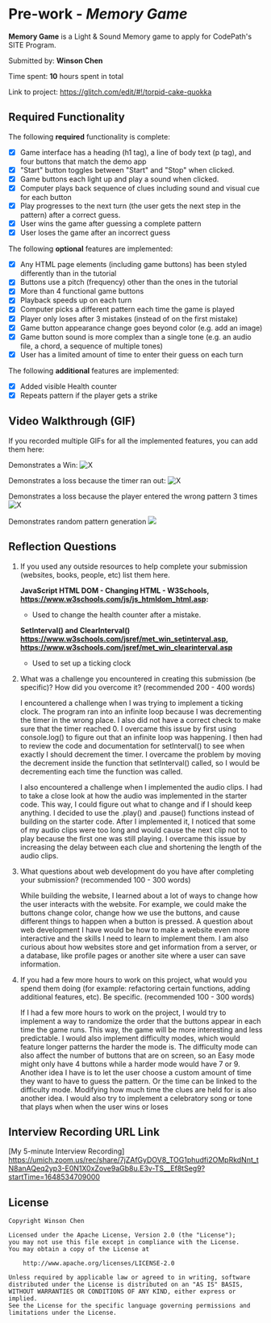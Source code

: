   # Pre-work - _Memory Game_

**Memory Game** is a Light & Sound Memory game to apply for CodePath's SITE Program.

Submitted by: **Winson Chen**

Time spent: **10** hours spent in total

Link to project: https://glitch.com/edit/#!/torpid-cake-quokka

## Required Functionality

The following **required** functionality is complete:

- [x] Game interface has a heading (h1 tag), a line of body text (p tag), and four buttons that match the demo app
- [x] "Start" button toggles between "Start" and "Stop" when clicked.
- [x] Game buttons each light up and play a sound when clicked.
- [x] Computer plays back sequence of clues including sound and visual cue for each button
- [x] Play progresses to the next turn (the user gets the next step in the pattern) after a correct guess.
- [x] User wins the game after guessing a complete pattern
- [x] User loses the game after an incorrect guess

The following **optional** features are implemented:

- [x] Any HTML page elements (including game buttons) has been styled differently than in the tutorial
- [x] Buttons use a pitch (frequency) other than the ones in the tutorial
- [x] More than 4 functional game buttons
- [x] Playback speeds up on each turn
- [x] Computer picks a different pattern each time the game is played
- [x] Player only loses after 3 mistakes (instead of on the first mistake)
- [x] Game button appearance change goes beyond color (e.g. add an image)
- [x] Game button sound is more complex than a single tone (e.g. an audio file, a chord, a sequence of multiple tones)
- [x] User has a limited amount of time to enter their guess on each turn

The following **additional** features are implemented:

- [x] Added visible Health counter
- [x] Repeats pattern if the player gets a strike

## Video Walkthrough (GIF)

If you recorded multiple GIFs for all the implemented features, you can add them here:

Demonstrates a Win:
![X](https://cdn.glitch.global/2b2f8e44-ae9c-4a26-a83c-3222efb2fb9c/game_win.gif?v=1648329878198)

Demonstrates a loss because the timer ran out:
![X](https://cdn.glitch.global/2b2f8e44-ae9c-4a26-a83c-3222efb2fb9c/timer_loss.gif?v=1648329877526)

Demonstrates a loss because the player entered the wrong pattern 3 times
![X](https://cdn.glitch.global/2b2f8e44-ae9c-4a26-a83c-3222efb2fb9c/health_loss.gif?v=1648329877611)

Demonstrates random pattern generation
![](https://cdn.glitch.global/2b2f8e44-ae9c-4a26-a83c-3222efb2fb9c/random_pattern.gif?v=1648329877302)

## Reflection Questions

1. If you used any outside resources to help complete your submission (websites, books, people, etc) list them here.

   **JavaScript HTML DOM - Changing HTML - W3Schools, https://www.w3schools.com/js/js_htmldom_html.asp:**

   - Used to change the health counter after a mistake.

   **SetInterval() and ClearInterval()**
   **https://www.w3schools.com/jsref/met_win_setinterval.asp, https://www.w3schools.com/jsref/met_win_clearinterval.asp**

   - Used to set up a ticking clock

2. What was a challenge you encountered in creating this submission (be specific)? How did you overcome it? (recommended 200 - 400 words)

   I encountered a challenge when I was trying to implement a ticking clock.
   The program ran into an infinite loop because I was decrementing the timer in the wrong place.
   I also did not have a correct check to make sure that the timer reached 0.
   I overcame this issue by first using console.log() to figure out that an infinite loop was happening.
   I then had to review the code and documentation for setInterval() to see when exactly I should decrement the timer.
   I overcame the problem by moving the decrement inside the function that setInterval() called, so I would be decrementing each time the function was called.

   I also encountered a challenge when I implemented the audio clips. I had to take a close look at how the audio was implemented in the starter code.
   This way, I could figure out what to change and if I should keep anything. I decided to use the .play() and .pause() functions instead of building on the starter code.
   After I implemented it, I noticed that some of my audio clips were too long and would cause the next clip not to play
   because the first one was still playing. I overcame this issue by increasing the delay between each clue and shortening the length of the audio clips.

3. What questions about web development do you have after completing your submission? (recommended 100 - 300 words)

   While building the website, I learned about a lot of ways to change how the user interacts with the website.
   For example, we could make the buttons change color, change how we use the buttons, and cause different things to happen when a button is pressed.
   A question about web development I have would be how to make a website even more interactive and the skills I need to learn to implement them.
   I am also curious about how websites store and get information from a server, or a database, like profile pages or another site where a user can save information. 
   
4. If you had a few more hours to work on this project, what would you spend them doing (for example: refactoring certain functions, adding additional features, etc). Be specific. (recommended 100 - 300 words)
   
   If I had a few more hours to work on the project, I would try to implement a way to randomize the order that the buttons appear in
   each time the game runs. This way, the game will be more interesting and less predictable. I would also implement difficulty modes, which would feature
   longer patterns the harder the mode is. The difficulty mode can also affect the number of buttons that are on screen, so an Easy mode might only have
   4 buttons while a harder mode would have 7 or 9. Another idea I have is to let the user choose a custom amount of time they want to have to guess the pattern.
   Or the time can be linked to the difficulty mode. Modifying how much time the clues are held for is also another idea. I would also try to implement a celebratory song or tone
   that plays when when the user wins or loses

## Interview Recording URL Link

[My 5-minute Interview Recording] https://umich.zoom.us/rec/share/7jZAfGyDOV8_TOG1phudfi2OMpRkdNnt_tN8anAQeq2yp3-E0N1X0xZove9aGb8u.E3v-TS__Ef8tSeg9?startTime=1648534709000

## License

    Copyright Winson Chen

    Licensed under the Apache License, Version 2.0 (the "License");
    you may not use this file except in compliance with the License.
    You may obtain a copy of the License at

        http://www.apache.org/licenses/LICENSE-2.0

    Unless required by applicable law or agreed to in writing, software
    distributed under the License is distributed on an "AS IS" BASIS,
    WITHOUT WARRANTIES OR CONDITIONS OF ANY KIND, either express or implied.
    See the License for the specific language governing permissions and
    limitations under the License.

